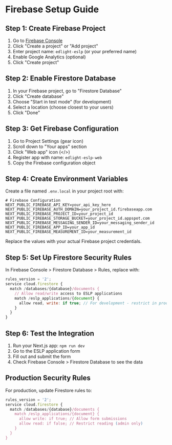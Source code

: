 # Firebase Setup Guide

## Step 1: Create Firebase Project

1. Go to [Firebase Console](https://console.firebase.google.com/)
2. Click "Create a project" or "Add project"
3. Enter project name: `edlight-eslp` (or your preferred name)
4. Enable Google Analytics (optional)
5. Click "Create project"

## Step 2: Enable Firestore Database

1. In your Firebase project, go to "Firestore Database"
2. Click "Create database"
3. Choose "Start in test mode" (for development)
4. Select a location (choose closest to your users)
5. Click "Done"

## Step 3: Get Firebase Configuration

1. Go to Project Settings (gear icon)
2. Scroll down to "Your apps" section
3. Click "Web app" icon (</>) 
4. Register app with name: `edlight-eslp-web`
5. Copy the Firebase configuration object

## Step 4: Create Environment Variables

Create a file named `.env.local` in your project root with:

```env
# Firebase Configuration
NEXT_PUBLIC_FIREBASE_API_KEY=your_api_key_here
NEXT_PUBLIC_FIREBASE_AUTH_DOMAIN=your_project_id.firebaseapp.com
NEXT_PUBLIC_FIREBASE_PROJECT_ID=your_project_id
NEXT_PUBLIC_FIREBASE_STORAGE_BUCKET=your_project_id.appspot.com
NEXT_PUBLIC_FIREBASE_MESSAGING_SENDER_ID=your_messaging_sender_id
NEXT_PUBLIC_FIREBASE_APP_ID=your_app_id
NEXT_PUBLIC_FIREBASE_MEASUREMENT_ID=your_measurement_id
```

Replace the values with your actual Firebase project credentials.

## Step 5: Set Up Firestore Security Rules

In Firebase Console > Firestore Database > Rules, replace with:

```javascript
rules_version = '2';
service cloud.firestore {
  match /databases/{database}/documents {
    // Allow read/write access to ESLP applications
    match /eslp_applications/{document} {
      allow read, write: if true; // For development - restrict in production
    }
  }
}
```

## Step 6: Test the Integration

1. Run your Next.js app: `npm run dev`
2. Go to the ESLP application form
3. Fill out and submit the form
4. Check Firebase Console > Firestore Database to see the data

## Production Security Rules

For production, update Firestore rules to:

```javascript
rules_version = '2';
service cloud.firestore {
  match /databases/{database}/documents {
    match /eslp_applications/{document} {
      allow write: if true; // Allow form submissions
      allow read: if false; // Restrict reading (admin only)
    }
  }
}
```
